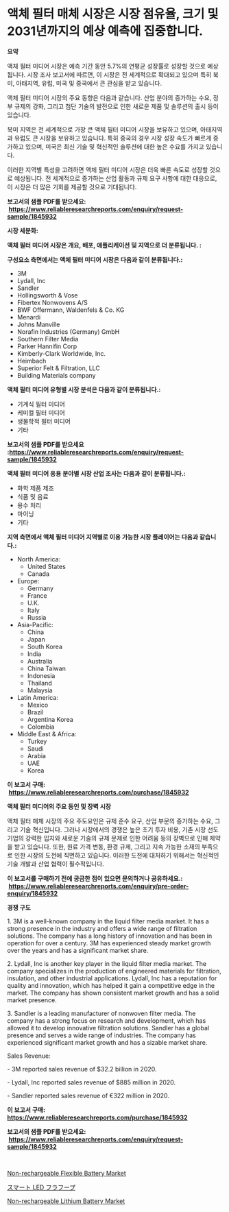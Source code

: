 <p><h1>액체 필터 매체 시장은 시장 점유율, 크기 및 2031년까지의 예상 예측에 집중합니다.</h1></p><p><strong>요약</strong></p>
<p><p>액체 필터 미디어 시장은 예측 기간 동안 5.7%의 연평균 성장률로 성장할 것으로 예상됩니다. 시장 조사 보고서에 따르면, 이 시장은 전 세계적으로 확대되고 있으며 특히 북미, 아태지역, 유럽, 미국 및 중국에서 큰 관심을 받고 있습니다.</p><p>액체 필터 미디어 시장의 주요 동향은 다음과 같습니다. 산업 분야의 증가하는 수요, 정부 규제의 강화, 그리고 첨단 기술의 발전으로 인한 새로운 제품 및 솔루션의 출시 등이 있습니다.</p><p>북미 지역은 전 세계적으로 가장 큰 액체 필터 미디어 시장을 보유하고 있으며, 아태지역과 유럽도 큰 시장을 보유하고 있습니다. 특히 중국의 경우 시장 성장 속도가 빠르게 증가하고 있으며, 미국은 최신 기술 및 혁신적인 솔루션에 대한 높은 수요를 가지고 있습니다.</p><p>이러한 지역별 특성을 고려하면 액체 필터 미디어 시장은 더욱 빠른 속도로 성장할 것으로 예상됩니다. 전 세계적으로 증가하는 산업 활동과 규제 요구 사항에 대한 대응으로, 이 시장은 더 많은 기회를 제공할 것으로 기대됩니다.</p></p>
<p><strong>보고서의 샘플 PDF를 받으세요: &nbsp;<a href="https://www.reliableresearchreports.com/enquiry/request-sample/1845932">https://www.reliableresearchreports.com/enquiry/request-sample/1845932</a></strong></p>
<p><strong>시장 세분화:</strong></p>
<p><strong> 액체 필터 미디어 시장은 개요, 배포, 애플리케이션 및 지역으로 더 분류됩니다. :</strong></p>
<p><strong>구성요소 측면에서는 액체 필터 미디어 시장은 다음과 같이 분류됩니다.:</strong></p>
<p><ul><li>3M</li><li>Lydall, Inc</li><li>Sandler</li><li>Hollingsworth & Vose</li><li>Fibertex Nonwovens A/S</li><li>BWF Offermann, Waldenfels & Co. KG</li><li>Menardi</li><li>Johns Manville</li><li>Norafin Industries (Germany) GmbH</li><li>Southern Filter Media</li><li>Parker Hannifin Corp</li><li>Kimberly-Clark Worldwide, Inc.</li><li>Heimbach</li><li>Superior Felt & Filtration, LLC</li><li>Building Materials company</li></ul></p>
<p><strong> 액체 필터 미디어 유형별 시장 분석은 다음과 같이 분류됩니다.:</strong></p>
<p><ul><li>기계식 필터 미디어</li><li>케미컬 필터 미디어</li><li>생물학적 필터 미디어</li><li>기타</li></ul></p>
<p><strong>보고서의 샘플 PDF를 받으세요 :<a href="https://www.reliableresearchreports.com/enquiry/request-sample/1845932">https://www.reliableresearchreports.com/enquiry/request-sample/1845932</a></strong></p>
<p><strong> 액체 필터 미디어 응용 분야별 시장 산업 조사는 다음과 같이 분류됩니다.:</strong></p>
<p><ul><li>화학 제품 제조</li><li>식품 및 음료</li><li>용수 처리</li><li>마이닝</li><li>기타</li></ul></p>
<p><strong>지역 측면에서 액체 필터 미디어 지역별로 이용 가능한 시장 플레이어는 다음과 같습니다.:</strong></p>
<p><ul>
    <li>
        North America:
        <ul>
            <li>United States</li>
            <li>Canada</li>
        </ul>
    </li>
    <li>
        Europe:
        <ul>
            <li>Germany</li>
            <li>France</li>
            <li>U.K.</li>
            <li>Italy</li>
            <li>Russia</li>
        </ul>
    </li>
    <li>
        Asia-Pacific:
        <ul>
            <li>China</li>
            <li>Japan</li>
            <li>South Korea</li>
            <li>India</li>
            <li>Australia</li>
            <li>China Taiwan</li>
            <li>Indonesia</li>
            <li>Thailand</li>
            <li>Malaysia</li>
        </ul>
    </li>
    <li>
        Latin America:
        <ul>
            <li>Mexico</li>
            <li>Brazil</li>
            <li>Argentina Korea</li>
            <li>Colombia</li>
        </ul>
    </li>
    <li>
        Middle East & Africa:
        <ul>
            <li>Turkey</li>
            <li>Saudi</li>
            <li>Arabia</li>
            <li>UAE</li>
            <li>Korea</li>
        </ul>
    </li>
    </ul></p>
<p><strong>이 보고서 구매: &nbsp;<a href="https://www.reliableresearchreports.com/purchase/1845932">https://www.reliableresearchreports.com/purchase/1845932</a></strong></p>
<p><strong>액체 필터 미디어의 주요 동인 및 장벽 시장</strong></p>
<p><p>액체 필터 매체 시장의 주요 주도요인은 규제 준수 요구, 산업 부문의 증가하는 수요, 그리고 기술 혁신입니다. 그러나 시장에서의 경쟁은 높은 초기 투자 비용, 기존 시장 선도 기업의 강력한 입지와 새로운 기술의 규제 문제로 인한 어려움 등의 장벽으로 인해 제약을 받고 있습니다. 또한, 원료 가격 변동, 환경 규제, 그리고 지속 가능한 소재의 부족으로 인한 시장의 도전에 직면하고 있습니다. 이러한 도전에 대처하기 위해서는 혁신적인 기술 개발과 산업 협력이 필수적입니다.</p></p>
<p><strong>이 보고서를 구매하기 전에 궁금한 점이 있으면 문의하거나 공유하세요.: &nbsp;<a href="https://www.reliableresearchreports.com/enquiry/pre-order-enquiry/1845932">https://www.reliableresearchreports.com/enquiry/pre-order-enquiry/1845932</a></strong></p>
<p><strong>경쟁 구도</strong></p>
<p><p>1. 3M is a well-known company in the liquid filter media market. It has a strong presence in the industry and offers a wide range of filtration solutions. The company has a long history of innovation and has been in operation for over a century. 3M has experienced steady market growth over the years and has a significant market share.</p><p>2. Lydall, Inc is another key player in the liquid filter media market. The company specializes in the production of engineered materials for filtration, insulation, and other industrial applications. Lydall, Inc has a reputation for quality and innovation, which has helped it gain a competitive edge in the market. The company has shown consistent market growth and has a solid market presence.</p><p>3. Sandler is a leading manufacturer of nonwoven filter media. The company has a strong focus on research and development, which has allowed it to develop innovative filtration solutions. Sandler has a global presence and serves a wide range of industries. The company has experienced significant market growth and has a sizable market share.</p><p>Sales Revenue:</p><p>- 3M reported sales revenue of $32.2 billion in 2020.</p><p>- Lydall, Inc reported sales revenue of $885 million in 2020.</p><p>- Sandler reported sales revenue of €322 million in 2020.</p></p>
<p><strong>이 보고서 구매: &nbsp; <a href="https://www.reliableresearchreports.com/purchase/1845932">https://www.reliableresearchreports.com/purchase/1845932</a></strong></p>
<p><strong>보고서의 샘플 PDF를 받으세요: &nbsp;<a href="https://www.reliableresearchreports.com/enquiry/request-sample/1845932">https://www.reliableresearchreports.com/enquiry/request-sample/1845932</a></strong><strong></strong></p>
<p>&nbsp;</p>
<p><p><a href="https://view.publitas.com/reportprime-1/non-rechargeable-flexible-battery-market-size-growth-and-forecast-from-2023-2030/">Non-rechargeable Flexible Battery Market</a></p><p><a href="https://medium.com/@verniebarton2023/%E3%82%B9%E3%83%9E%E3%83%BC%E3%83%88led%E3%83%95%E3%83%A9%E3%83%95%E3%83%BC%E3%83%97%E5%B8%82%E5%A0%B4%E3%81%AF-%E5%B8%82%E5%A0%B4%E3%82%B7%E3%82%A7%E3%82%A2-%E5%B8%82%E5%A0%B4%E5%8B%95%E5%90%91-%E5%B8%82%E5%A0%B4%E6%88%90%E9%95%B7%E3%81%AB%E9%96%A2%E3%81%99%E3%82%8B%E6%83%85%E5%A0%B1%E3%82%92%E6%8F%90%E4%BE%9B%E3%81%97%E3%81%BE%E3%81%99-dea7f0826acf">スマート LED フラフープ</a></p><p><a href="https://view.publitas.com/reportprime-1/global-non-rechargeable-lithium-battery-market-by-types-applications-and-major-players-with-regional-growth-rate-analysis-and-development-situation-from-2023-to-2030/">Non-rechargeable Lithium Battery Market</a></p></p>
